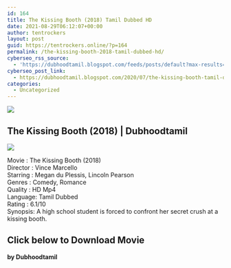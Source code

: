 ```yaml
---
id: 164
title: The Kissing Booth (2018) Tamil Dubbed HD
date: 2021-08-29T06:12:07+00:00
author: tentrockers
layout: post
guid: https://tentrockers.online/?p=164
permalink: /the-kissing-booth-2018-tamil-dubbed-hd/
cyberseo_rss_source:
  - 'https://dubhoodtamil.blogspot.com/feeds/posts/default?max-results=150&start-index=151'
cyberseo_post_link:
  - https://dubhoodtamil.blogspot.com/2020/07/the-kissing-booth-tamil-dubbed-hd.html
categories:
  - Uncategorized
---
```

<div class="media_block">
  <img src="https://1.bp.blogspot.com/-yzmjqFsFBwg/XxvnmvinVUI/AAAAAAAABvk/e7mk_sAQfUQud572zDWmV_PcqVcC2dqrgCNcBGAsYHQ/s72-c/The_Kissing_Booth.png" class="media_thumbnail" />
</div>

<div dir="ltr" trbidi="on" readability="9.2838874680307">
  <h2>
    <span>The Kissing Booth (2018) | Dubhoodtamil</span>
  </h2>
  
  <div class="separator">
    <a href="https://1.bp.blogspot.com/-yzmjqFsFBwg/XxvnmvinVUI/AAAAAAAABvk/e7mk_sAQfUQud572zDWmV_PcqVcC2dqrgCNcBGAsYHQ/s1600/The_Kissing_Booth.png" imageanchor="1"><img border="0" data-original-height="326" data-original-width="220" src="https://1.bp.blogspot.com/-yzmjqFsFBwg/XxvnmvinVUI/AAAAAAAABvk/e7mk_sAQfUQud572zDWmV_PcqVcC2dqrgCNcBGAsYHQ/s1600/The_Kissing_Booth.png" /></a>
  </div>
  
  <p>
    Movie<span> </span>:<span> </span>The Kissing Booth (2018)<br />Director<span> </span>:<span> </span>Vince Marcello<br />Starring<span> </span>:<span> </span>Megan du Plessis, Lincoln Pearson<br />Genres<span> </span>:<span> </span>Comedy, Romance<br />Quality<span> </span>:<span> </span>HD Mp4<br />Language:<span> </span>Tamil Dubbed<br />Rating<span> </span>:<span> </span>6.1/10<br />Synopsis: A high school student is forced to confront her secret crush at a kissing booth.
  </p>
  
  <h2>
    <span>Click below to Download Movie</span>
  </h2>
  
  <p>
    <span><b>by Dubhoodtamil</b></span>
  </p>
</div>
